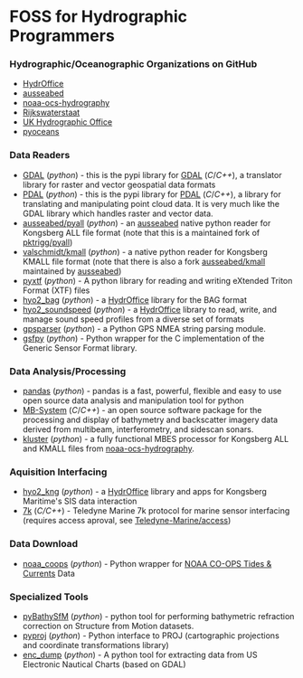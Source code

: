 # FOSS for Hydrographic Programmers

### Hydrographic/Oceanographic Organizations on GitHub

* [HydrOffice][1]
* [ausseabed][2]
* [noaa-ocs-hydrography][3]
* [Rijkswaterstaat][4]
* [UK Hydrographic Office][5]
* [pyoceans][6]

### Data Readers

* [GDAL](https://pypi.org/project/GDAL/) (_python_) - this is the pypi library for [GDAL](https://github.com/OSGeo/gdal) (_C_/_C++_), a translator library for raster and vector geospatial data formats
* [PDAL](https://pypi.org/project/PDAL/) (_python_) - this is the pypi library for [PDAL](https://pdal.io/)  (_C_/_C++_), a library for translating and manipulating point cloud data. It is very much like the GDAL library which handles raster and vector data.
* [ausseabed/pyall](https://github.com/ausseabed/pyall) (_python_) - an [ausseabed][2] native python reader for Kongsberg ALL file format (note that this is a maintained fork of [pktrigg/pyall](https://github.com/pktrigg/pyall))
* [valschmidt/kmall](https://github.com/valschmidt/kmall) (_python_) - a native python reader for Kongsberg KMALL file format (note that there is also a fork [ausseabed/kmall](https://github.com/ausseabed/kmall) maintained by [ausseabed][2])
* [pyxtf](https://github.com/oysstu/pyxtf) (_python_) - A python library for reading and writing eXtended Triton Format (XTF) files
* [hyo2_bag](https://github.com/hydroffice/hyo2_bag) (_python_) - a [HydrOffice][1] library for the BAG format
* [hyo2_soundspeed](https://github.com/hydroffice/hyo2_soundspeed) (_python_) - a [HydrOffice][1] library to read, write, and manage sound speed profiles from a diverse set of formats
* [gpsparser](https://github.com/valschmidt/gpsparser) (_python_) - a Python GPS NMEA string parsing module.
* [gsfpy](https://github.com/UKHO/gsfpy) (_python_) - Python wrapper for the C implementation of the Generic Sensor Format library.

### Data Analysis/Processing

* [pandas](https://pandas.pydata.org/) (_python_) - pandas is a fast, powerful, flexible and easy to use open source data analysis and manipulation tool for python
* [MB-System](https://github.com/dwcaress/MB-System) (_C_/_C++_) - an open source software package for the processing and display of bathymetry and backscatter imagery data derived from multibeam, interferometry, and sidescan sonars.
* [kluster](https://github.com/noaa-ocs-hydrography/kluster) (_python_) - a fully functional MBES processor for Kongsberg ALL and KMALL files from [noaa-ocs-hydrography][3].

### Aquisition Interfacing

* [hyo2_kng](https://github.com/hydroffice/hyo2_kng) (_python_) - a [HydrOffice][1] library and apps for Kongsberg Maritime's SIS data interaction
* [7k](https://github.com/Teledyne-Marine/7k) (_C/C++_) - Teledyne Marine 7k protocol for marine sensor interfacing (requires access aproval, see [Teledyne-Marine/access](https://github.com/Teledyne-Marine/access))

### Data Download

* [noaa_coops](https://github.com/GClunies/noaa_coops) (_python_) - Python wrapper for [NOAA CO-OPS Tides & Currents](https://tidesandcurrents.noaa.gov/) Data

### Specialized Tools

* [pyBathySfM](https://github.com/geojames/pyBathySfM) (_python_) - python tool for performing bathymetric refraction correction on Structure from Motion datasets.
* [pyproj](https://github.com/pyproj4/pyproj) (_python_) - Python interface to PROJ (cartographic projections and coordinate transformations library)
* [enc_dump](https://github.com/valschmidt/enc_dump) (_python_) - A python tool for extracting data from US Electronic Nautical Charts (based on GDAL)


[1]: https://github.com/hydroffice
[2]: https://github.com/ausseabed
[3]: https://github.com/noaa-ocs-hydrography
[4]: https://github.com/Rijkswaterstaat
[5]: https://github.com/UKHO
[6]: https://github.com/pyoceans
